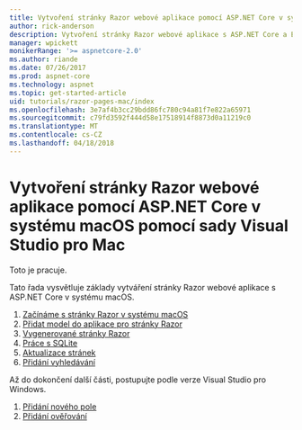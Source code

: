 ```yaml
---
title: Vytvoření stránky Razor webové aplikace pomocí ASP.NET Core v systému macOS pomocí sady Visual Studio pro Mac
author: rick-anderson
description: Vytvoření stránky Razor webové aplikace s ASP.NET Core a EF jádra.
manager: wpickett
monikerRange: '>= aspnetcore-2.0'
ms.author: riande
ms.date: 07/26/2017
ms.prod: aspnet-core
ms.technology: aspnet
ms.topic: get-started-article
uid: tutorials/razor-pages-mac/index
ms.openlocfilehash: 3e7af4b3cc29bdd86fc780c94a81f7e822a65971
ms.sourcegitcommit: c79fd3592f444d58e17518914f8873d0a11219c0
ms.translationtype: MT
ms.contentlocale: cs-CZ
ms.lasthandoff: 04/18/2018
---
```

# <a name="create-a-razor-pages-web-app-with-aspnet-core-on-macos-with-visual-studio-for-mac"></a>Vytvoření stránky Razor webové aplikace pomocí ASP.NET Core v systému macOS pomocí sady Visual Studio pro Mac

Toto je pracuje.

Tato řada vysvětluje základy vytváření stránky Razor webové aplikace s ASP.NET Core v systému macOS.

1. [Začínáme s stránky Razor v systému macOS](xref:tutorials/razor-pages-mac/razor-pages-start)
1. [Přidat model do aplikace pro stránky Razor](xref:tutorials/razor-pages-mac/model)
1. [Vygenerované stránky Razor](xref:tutorials/razor-pages-mac/page)
1. [Práce s SQLite](xref:tutorials/razor-pages-mac/sql)
1. [Aktualizace stránek](xref:tutorials/razor-pages-mac/da1)
1. [Přidání vyhledávání](xref:tutorials/razor-pages-mac/search)

Až do dokončení další části, postupujte podle verze Visual Studio pro Windows.

1. [Přidání nového pole](xref:tutorials/razor-pages/new-field)
1. [Přidání ověřování](xref:tutorials/razor-pages/validation)
